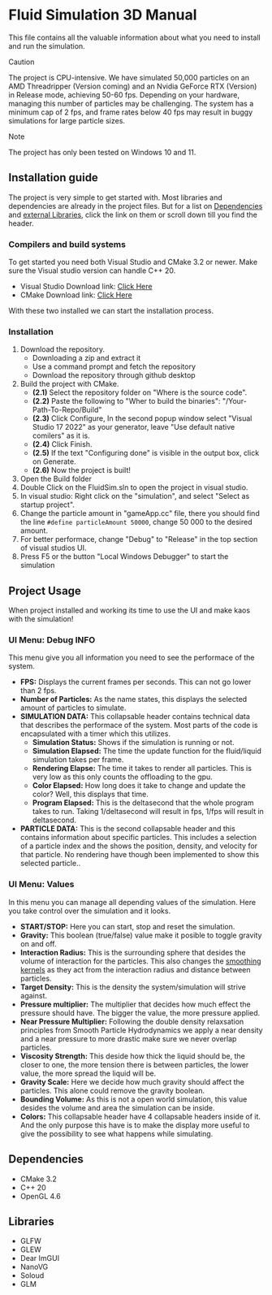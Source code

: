 # Fluid Simulation 3D Manual
This file contains all the valuable information about what you need to install and run the simulation.
> [!CAUTION]  
> The project is CPU-intensive. We have simulated 50,000 particles on an AMD Threadripper (Version coming) and an Nvidia GeForce RTX (Version) in Release mode, achieving 50-60 fps.
> Depending on your hardware, managing this number of particles may be challenging. The system has a minimum cap of 2 fps, and frame rates below 40 fps may result in buggy simulations for large particle sizes.

> [!NOTE]  
> The project has only been tested on Windows 10 and 11.

## Installation guide
The project is very simple to get started with. Most libraries and dependencies are already in the project files.
But for a list on [Dependencies](#dependencies) and [external Libraries](#libraries), click the link on them or scroll down till you find the header.

### Compilers and build systems
To get started you need both Visual Studio and CMake 3.2 or newer. Make sure the Visual studio version can handle C++ 20.
- Visual Studio Download link: [Click Here](https://visualstudio.microsoft.com/downloads/)  
- CMake Download link: [Click Here](https://cmake.org/download/)  

With these two installed we can start the installation process.

### Installation
1. Download the repository.
    - Downloading a zip and extract it
    - Use a command prompt and fetch the repository
    - Download the repository through github desktop
2. Build the project with CMake.
    - **(2.1)** Select the repository folder on "Where is the source code".
    - **(2.2)** Paste the following to "Wher to build the binaries": "/Your-Path-To-Repo/Build"
    - **(2.3)** Click Configure, In the second popup window select "Visual Studio 17 2022" as your generator, leave "Use default native comilers" as it is.
    - **(2.4)** Click Finish.
    - **(2.5)** If the text "Configuring done" is visible in the output box, click on Generate.
    - **(2.6)** Now the project is built!
3. Open the Build folder
4. Double Click on the FluidSim.sln to open the project in visual studio.
5. In visual studio: Right click on the "simulation", and select "Select as startup project".
6. Change the particle amount in "gameApp.cc" file, there you should find the line `#define particleAmount 50000`, change 50 000 to the desired amount.
7. For better performace, change "Debug" to "Release" in the top section of visual studios UI.
8. Press F5 or the button "Local Windows Debugger" to start the simulation

## Project Usage
When project installed and working its time to use the UI and make kaos with the simulation!

### UI Menu: Debug INFO
This menu give you all information you need to see the performace of the system.
- **FPS:** Displays the current frames per seconds. This can not go lower than 2 fps.
- **Number of Particles:** As the name states, this displays the selected amount of particles to simulate.
- **SIMULATION DATA:** This collapsable header contains technical data that describes the performace of the system. Most parts of the code is encapsulated with a timer which this utilizes.
    - **Simulation Status:** Shows if the simulation is running or not.
    - **Simulation Elapsed:** The time the update function for the fluid/liquid simulation takes per frame.
    - **Rendering Elapse:** The time it takes to render all particles. This is very low as this only counts the offloading to the gpu.
    - **Color Elapsed:** How long does it take to change and update the color? Well, this displays that time.
    - **Program Elapsed:** This is the deltasecond that the whole program takes to run. Taking 1/deltasecond will result in fps, 1/fps will result in deltasecond.
- **PARTICLE DATA:** This is the second collapsable header and this contains information about specific particles. This includes a selection of a particle index and the shows the position, density, and velocity for that particle. No rendering have though been implemented to show this selected particle..

### UI Menu: Values
In this menu you can manage all depending values of the simulation. Here you take control over the simulation and it looks.
- **START/STOP:** Here you can start, stop and reset the simulation.
- **Gravity:** This boolean (true/false) value make it posible to toggle gravity on and off.
- **Interaction Radius:** This is the surrounding sphere that desides the volume of interaction for the particles. This also changes the [smoothing kernels](https://github.com/Allkams/Fluid-Simulation-3D/blob/main/engine/physics/kernels.h) as they act from the interaction radius and distance between particles.
- **Target Density:** This is the density the system/simulation will strive against.
- **Pressure multiplier:** The multiplier that decides how much effect the pressure should have. The bigger the value, the more pressure applied.
- **Near Pressure Multiplier:** Following the double density relaxsation principles from Smooth Particle Hydrodynamics we apply a near density and a near pressure to more drastic make sure we never overlap particles.
- **Viscosity Strength:** This deside how thick the liquid should be, the closer to one, the more tension there is between particles, the lower value, the more spread the liquid will be.
- **Gravity Scale:** Here we decide how much gravity should affect the particles. This alone could remove the gravity boolean.
- **Bounding Volume:** As this is not a open world simulation, this value desides the volume and area the simulation can be inside.
- **Colors:** This collapsable header have 4 collapsable headers inside of it. And the only purpose this have is to make the display more useful to give the possibility to see what happens while simulating.

## Dependencies
- CMake 3.2
- C++ 20
- OpenGL 4.6

## Libraries
- GLFW
- GLEW
- Dear ImGUI
- NanoVG
- Soloud
- GLM
